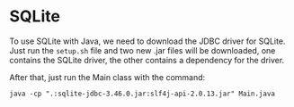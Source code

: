 # SQLite

To use SQLite with Java, we need to download the JDBC driver for SQLite. Just run the `setup.sh` file and two new .jar files will be downloaded, one contains the SQLite driver, the other contains a dependency for the driver.

After that, just run the Main class with the command:

```
java -cp ".:sqlite-jdbc-3.46.0.jar:slf4j-api-2.0.13.jar" Main.java
```
